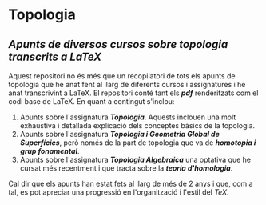 # Topologia
## _Apunts de diversos cursos sobre topologia transcrits a LaTeX_

Aquest repositori no és més que un recopilatori de tots els apunts de topologia que he anat fent al llarg de diferents cursos i assignatures i he anat transcrivint a LaTeX. El repositori conté tant els ***pdf*** renderitzats com el codi base de LaTeX. En quant a contingut s'inclou:
1. Apunts sobre l'assignatura ***Topologia***. Aquests inclouen una molt exhaustiva i detallada explicació dels conceptes bàsics de la topologia.
2. Apunts sobre l'assignatura ***Topologia i Geometria Global de Superfícies***, però només de la part de topologia que va de ***homotopia i grup fonamental***.
3. Apunts sobre l'assignatura ***Topologia Algebraica*** una optativa que he cursat més recentment i que tracta sobre la ***teoria d'homologia***.

Cal dir que els apunts han estat fets al llarg de més de 2 anys i que, com a tal, es pot apreciar una progressió en l'organització i l'estil del *TeX*. 
